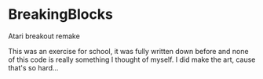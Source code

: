 # BreakingBlocks
Atari breakout remake


This was an exercise for school, it was fully written down before and none of this code is really something I thought of myself.
I did make the art, cause that's so hard...

